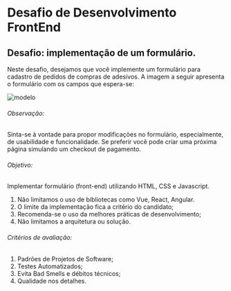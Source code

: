 # Desafio de Desenvolvimento FrontEnd



## Desafio: implementação de um formulário.

Neste desafio, desejamos que você implemente um formulário para cadastro de pedidos de compras de adesivos. A imagem a seguir apresenta o formulário com os campos que espera-se:

![modelo](https://www.bempaggo.com.br/wp-content/uploads/2022/03/desafio_1-e1647259797866-1024x707.png)

###### Observação: 
Sinta-se à vontade para propor modificações no formulário, especialmente, de usabilidade e funcionalidade. Se preferir você pode criar uma próxima página simulando um checkout de pagamento.

###### Objetivo:

Implementar formulário (front-end) utilizando HTML, CSS e Javascript.

1. Não limitamos o uso de bibliotecas como Vue, React, Angular.
2. O limite da implementação fica a critério do candidato;
3. Recomenda-se o uso da melhores práticas de desenvolvimento;
4. Não limitamos a arquitetura ou solução.
 

###### Critérios de avaliação:

1. Padrões de Projetos de Software;
2. Testes Automatizados;
3. Evita Bad Smells e débitos técnicos;
4. Qualidade nos detalhes.
